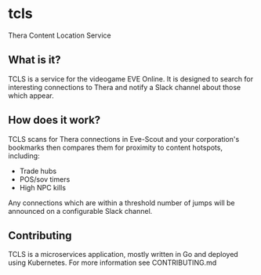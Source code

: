 # tcls
Thera Content Location Service

## What is it?

TCLS is a service for the videogame EVE Online.
It is designed to search for interesting connections to Thera and notify a Slack channel about those which appear.

## How does it work?

TCLS scans for Thera connections in Eve-Scout and your corporation's bookmarks then compares them for proximity to content hotspots, including:

* Trade hubs
* POS/sov timers
* High NPC kills

Any connections which are within a threshold number of jumps will be announced on a configurable Slack channel.

## Contributing

TCLS is a microservices application, mostly written in Go and deployed using Kubernetes.
For more information see CONTRIBUTING.md

